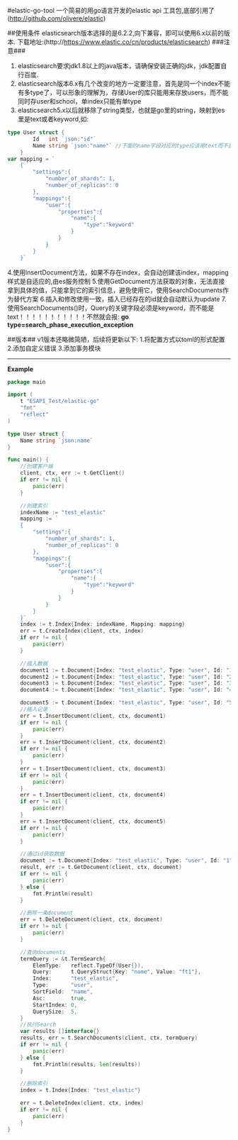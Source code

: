 #elastic-go-tool
一个简易的用go语言开发的elastic api 工具包,底部引用了(http://github.com/olivere/elastic)

##使用条件
elasticsearch版本选择的是6.2.2,向下兼容，即可以使用6.x以前的版本.
下载地址:(http://https://www.elastic.co/cn/products/elasticsearch)
###注意###
1. elasticsearch要求jdk1.8以上的java版本，请确保安装正确的jdk，jdk配置自行百度.
2. elasticsearch版本6.x有几个改变的地方一定要注意，首先是同一个index不能有多type了，可以形象的理解为，存储User的库只能用来存放users，而不能同时存user和school，单index只能有单type
3. elasticsearch5.x以后就移除了string类型，也就是go里的string，映射到es里是text或者keyword,如:
```go
type User struct {
		Id   int `json:"id"`
		Name string `json:"name"` //下面的name字段对应的type应该用text而不是string，用了string会报类型转换的错误
	}
var mapping = `
	{
		"settings":{
			"number_of_shards": 1,
			"number_of_replicas": 0
		},
		"mappings":{
			"user":{
				"properties":{
					"name":{
						"type":"keyword"
					}
				}
			}
		}
	}`
```
4.使用InsertDocument方法，如果不存在index，会自动创建该index，mapping样式是自适应的,由es服务控制
5.使用GetDocument方法获取的对象，无法直接拿到具体的值，只能拿到它的索引信息，避免使用它，使用SearchDocuments作为替代方案
6.插入和修改使用一致，插入已经存在的id就会自动默认为update
7.使用SearchDocuments()时，Query的关键字段必须是keyword，而不能是text！！！！！！！！！！！不然就会报:
**go type=search_phase_execution_exception**

##版本##
v1版本还略微简陋，后续将更新以下:
1.将配置方式以toml的形式配置
2.添加自定义错误
3.添加事务模块
***

**Example**
```go
package main

import (
	t "ESAPI_Test/elastic-go"
	"fmt"
	"reflect"
)

type User struct {
	Name string `json:name`
}

func main() {
	//创建客户端
	client, ctx, err := t.GetClient()
	if err != nil {
		panic(err)
	}

	//创建索引
	indexName := "test_elastic"
	mapping := `
	{
		"settings":{
			"number_of_shards": 1,
			"number_of_replicas": 0
		},
		"mappings":{
			"user":{
				"properties":{
					"name":{
						"type":"keyword"
					}
				}
			}
		}
	}`
	index := t.Index{Index: indexName, Mapping: mapping}
	err = t.CreateIndex(client, ctx, index)
	if err != nil {
		panic(err)
	}

	//插入数据
	document1 := t.Document{Index: "test_elastic", Type: "user", Id: "1", Body: `{"name":"ft1"}`}
	document2 := t.Document{Index: "test_elastic", Type: "user", Id: "2", Body: `{"name":"ft1"}`}
	document3 := t.Document{Index: "test_elastic", Type: "user", Id: "3", Body: `{"name":"ft1"}`}
	document4 := t.Document{Index: "test_elastic", Type: "user", Id: "4", Body: `{"name":"ft1"}`}

	document5 := t.Document{Index: "test_elastic", Type: "user", Id: "5", Body: User{Name: "ft2"}}
	//插入记录
	err = t.InsertDocument(client, ctx, document1)
	if err != nil {
		panic(err)
	}
	err = t.InsertDocument(client, ctx, document2)
	if err != nil {
		panic(err)
	}
	err = t.InsertDocument(client, ctx, document3)
	if err != nil {
		panic(err)
	}
	err = t.InsertDocument(client, ctx, document4)
	if err != nil {
		panic(err)
	}
	err = t.InsertDocument(client, ctx, document5)
	if err != nil {
		panic(err)
	}

	//通过id获取数据
	document := t.Document{Index: "test_elastic", Type: "user", Id: "1"}
	result, err := t.GetDocument(client, ctx, document)
	if err != nil {
		panic(err)
	} else {
		fmt.Println(result)
	}

	//删除一条document
	err = t.DeleteDocument(client, ctx, document)
	if err != nil {
		panic(err)
	}

	//查询documents
	termQuery := &t.TermSearch{
		ElemType:   reflect.TypeOf(User{}),
		Query:      t.QueryStruct{Key: "name", Value: "ft1"},
		Index:      "test_elastic",
		Type:       "user",
		SortField:  "name",
		Asc:        true,
		StartIndex: 0,
		QuerySize:  5,
	}
	//执行Search
	var results []interface{}
	results, err = t.SearchDocuments(client, ctx, termQuery)
	if err != nil {
		panic(err)
	} else {
		fmt.Println(results, len(results))
	}

	//删除索引
	index = t.Index{Index: "test_elastic"}

	err = t.DeleteIndex(client, ctx, index)
	if err != nil {
		panic(err)
	}
}

```